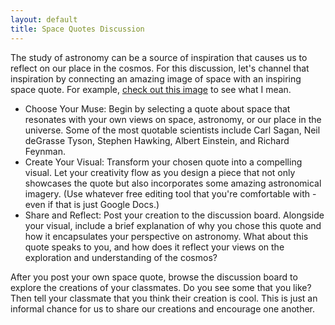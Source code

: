 ```yaml
---
layout: default
title: Space Quotes Discussion
---
```


The study of astronomy can be a source of inspiration that causes us to reflect on our place in the cosmos. For this discussion, let's channel that inspiration by connecting an amazing image of space with an inspiring space quote. For example, [check out this image](https://storage.googleapis.com/avh-lessons/spacequote.png) to see what I mean.

- Choose Your Muse: Begin by selecting a quote about space that resonates with your own views on space, astronomy, or our place in the universe. Some of the most quotable scientists include Carl Sagan, Neil deGrasse Tyson, Stephen Hawking, Albert Einstein, and Richard Feynman.
- Create Your Visual: Transform your chosen quote into a compelling visual. Let your creativity flow as you design a piece that not only showcases the quote but also incorporates some amazing astronomical imagery. (Use whatever free editing tool that you're comfortable with - even if that is just Google Docs.)
- Share and Reflect: Post your creation to the discussion board. Alongside your visual, include a brief explanation of why you chose this quote and how it encapsulates your perspective on astronomy. What about this quote speaks to you, and how does it reflect your views on the exploration and understanding of the cosmos?

After you post your own space quote, browse the discussion board to explore the creations of your classmates. Do you see some that you like? Then tell your classmate that you think their creation is cool. This is just an informal chance for us to share our creations and encourage one another. 
